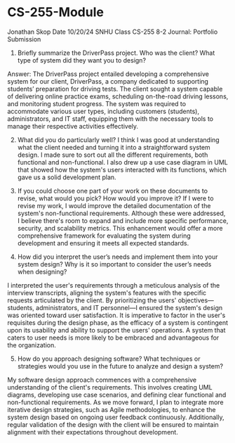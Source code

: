# CS-255-Module

Jonathan Skop
Date 10/20/24
SNHU
Class CS-255
8-2 Journal: Portfolio Submission 



1. Briefly summarize the DriverPass project. Who was the client? What type of system did they want you to design?

Answer:
The DriverPass project entailed developing a comprehensive system for our client, DriverPass, a company dedicated to supporting students’ preparation for driving tests. The client sought a system capable of delivering online practice exams, scheduling on-the-road driving lessons, and monitoring student progress. The system was required to accommodate various user types, including customers (students), administrators, and IT staff, equipping them with the necessary tools to manage their respective activities effectively.

2. What did you do particularly well?
I think I was good at understanding what the client needed and turning it into a straightforward system design. I made sure to sort out all the different requirements, both functional and non-functional. I also drew up a use case diagram in UML that showed how the system's users interacted with its functions, which gave us a solid development plan.

3. If you could choose one part of your work on these documents to revise, what would you pick? How would you improve it?
If I were to revise my work, I would improve the detailed documentation of the system's non-functional requirements. Although these were addressed, I believe there's room to expand and include more specific performance, security, and scalability metrics. This enhancement would offer a more comprehensive framework for evaluating the system during development and ensuring it meets all expected standards.

4. How did you interpret the user’s needs and implement them into your system design? Why is it so important to consider the user’s needs when designing?

I interpreted the user's requirements through a meticulous analysis of the interview transcripts, aligning the system's features with the specific requests articulated by the client. By prioritizing the users' objectives—students, administrators, and IT personnel—I ensured the system's design was oriented toward user satisfaction. It is imperative to factor in the user's requisites during the design phase, as the efficacy of a system is contingent upon its usability and ability to support the users' operations. A system that caters to user needs is more likely to be embraced and advantageous for the organization.

5. How do you approach designing software? What techniques or strategies would you use in the future to analyze and design a system?

My software design approach commences with a comprehensive understanding of the client's requirements. This involves creating UML diagrams, developing use case scenarios, and defining clear functional and non-functional requirements. As we move forward, I plan to integrate more iterative design strategies, such as Agile methodologies, to enhance the system design based on ongoing user feedback continuously. Additionally, regular validation of the design with the client will be ensured to maintain alignment with their expectations throughout development.

